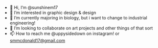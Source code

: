 - 👋 Hi, I’m @sunshinem17
- 👀 I’m interested in graphic design & design
- 🌱 I’m currently majoring in biology, but i want to change to industrial engineering!
- 💞️ I’m looking to collaborate on art projects and other things of that sort
- 📫 How to reach me @uppysidedown on instagram! or smmcdonald17@gmail.com

<!---
sunshinem17/sunshinem17 is a ✨ special ✨ repository because its `README.md` (this file) appears on your GitHub profile.
You can click the Preview link to take a look at your changes.
--->
